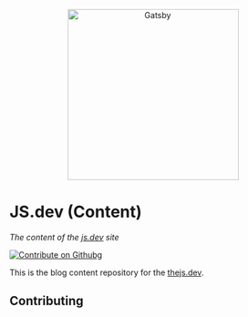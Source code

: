 <p align="center">
  <a href="https://www.gatsbyjs.com">
    <img alt="Gatsby" src="https://thejs.dev/icons/icon-384x384.png" width="300" />
  </a>
</p>

# JS.dev (Content)
_The content of the [js.dev][thejssite] site_

[![Contribute on Githubg][gh-shield]][thejscgh]

This is the blog content repository for the [thejs.dev][thejsgh]. 

## Contributing


[thejssite]: https://thejs.dev
[thejsgh]: https://github.com/thejsdevsite/jsdev
[thejscgh]: https://github.com/thejsdevsite/jsdev-content/pulls
[gh-shield]: https://img.shields.io/badge/style-github-orange?style=flat-square&label=contribute%20on&logo=github